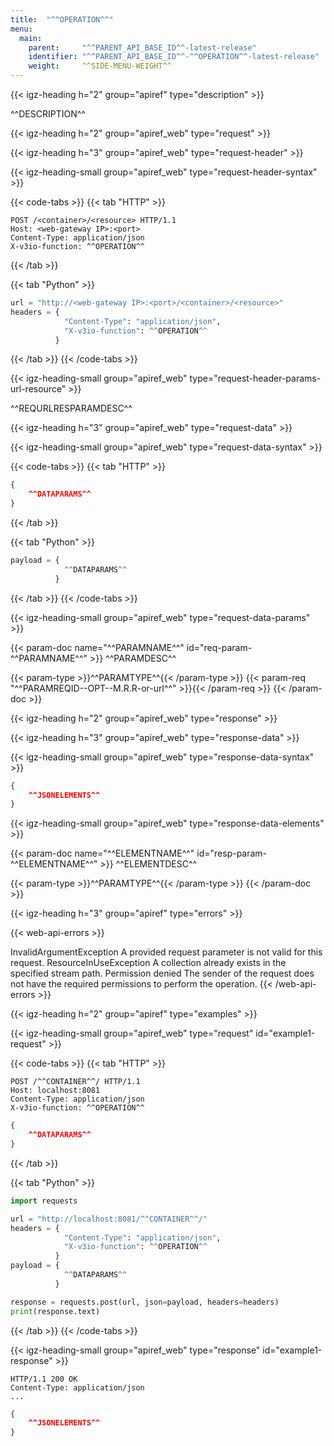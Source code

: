 ```yaml
---
title:  "^^OPERATION^^"
menu:
  main:
    parent:     "^^PARENT_API_BASE_ID^^-latest-release"
    identifier: "^^PARENT_API_BASE_ID^^-^^OPERATION^^-latest-release"
    weight:     ^^SIDE-MENU-WEIGHT^^
---
```

<!-- TODO: Replace all "^^...^^"" placeholders, and delete this comment. -->

<!-- //////////////////////////////////////// -->
{{< igz-heading h="2" group="apiref" type="description" >}}

^^DESCRIPTION^^

<!-- //////////////////////////////////////// -->
{{< igz-heading h="2" group="apiref_web" type="request" >}}

<!-- ======================================== -->
{{< igz-heading h="3" group="apiref_web" type="request-header" >}}

<!-- ---------------------------------------- -->
{{< igz-heading-small group="apiref_web" type="request-header-syntax" >}}

{{< code-tabs >}}
  {{< tab "HTTP" >}}
```http
POST /<container>/<resource> HTTP/1.1
Host: <web-gateway IP>:<port>
Content-Type: application/json
X-v3io-function: ^^OPERATION^^
```
  {{< /tab >}}

  {{< tab "Python" >}}
```python
url = "http://<web-gateway IP>:<port>/<container>/<resource>"
headers = {
            "Content-Type": "application/json",
            "X-v3io-function": ^^OPERATION^^
          }
```
  {{< /tab >}}
{{< /code-tabs >}}

<!-- ---------------------------------------- -->
{{< igz-heading-small group="apiref_web" type="request-header-params-url-resource" >}}

^^REQURLRESPARAMDESC^^

<!-- ======================================== -->
{{< igz-heading h="3" group="apiref_web" type="request-data" >}}

<!-- ---------------------------------------- -->
{{< igz-heading-small group="apiref_web" type="request-data-syntax" >}}

{{< code-tabs >}}
  {{< tab "HTTP" >}}
```json
{
    ^^DATAPARAMS^^
}
```
  {{< /tab >}}

  {{< tab "Python" >}}
```python
payload = {
            ^^DATAPARAMS^^
          }
```
  {{< /tab >}}
{{< /code-tabs >}}

<!-- ---------------------------------------- -->
{{< igz-heading-small group="apiref_web" type="request-data-params" >}}

<dl>
  <!-- ^^PARAMNAME^^ -->
  {{< param-doc name="^^PARAMNAME^^" id="req-param-^^PARAMNAME^^" >}}
  ^^PARAMDESC^^

  {{< param-type >}}^^PARAMTYPE^^{{< /param-type >}}
  {{< param-req "^^PARAMREQID--OPT--M.R.R-or-url^^" >}}{{< /param-req >}}
  {{< /param-doc >}}
</dl>

<!-- //////////////////////////////////////// -->
{{< igz-heading h="2" group="apiref_web" type="response" >}}

<!-- ======================================== -->
{{< igz-heading h="3" group="apiref_web" type="response-data" >}}

<!-- ---------------------------------------- -->
{{< igz-heading-small group="apiref_web" type="response-data-syntax" >}}

```json
{
    ^^JSONELEMENTS^^
}
```

<!-- ---------------------------------------- -->
{{< igz-heading-small group="apiref_web" type="response-data-elements" >}}

<dl>
  <!-- ^^ELEMENTNAME^^ -->
  {{< param-doc name="^^ELEMENTNAME^^" id="resp-param-^^ELEMENTNAME^^" >}}
  ^^ELEMENTDESC^^

  {{< param-type >}}^^PARAMTYPE^^{{< /param-type >}}
  {{< /param-doc >}}
</dl>

<!-- ======================================== -->
{{< igz-heading h="3" group="apiref" type="errors" >}}
<!-- ^^TEMPLATE-USE-TODO^^: EDIT for the target operation, or REMOVE the
  section altogether for operations that don't support unique error codes -
  currently supported only for the Streaming Web API.
  Document the error codes in alphabetical order.
-->
<!-- [InfraInfo] TODO: Create a separate Errors reference (for all APIs / for a
  specific group such as web APIs / for a specific API such as the Streaming Web
  API) with all the relevant errors codes, and in the Errors section of the
  operation/function API ref just name the relevant errors for this operation
  and link to the reference. -->

{{< web-api-errors >}}
<tr>
  <td><api>InvalidArgumentException</api></td>
  <td>A provided request parameter is not valid for this request.
  </td>
</tr>
<tr>
  <td><api>ResourceInUseException</api></td>
  <td>A collection already exists in the specified stream path.</td>
  </td>
</tr>
<tr>
  <td><api>Permission denied</api></td>
  <td>The sender of the request does not have the required permissions to perform the operation.
  </td>
</tr>
{{< /web-api-errors >}}

<!-- //////////////////////////////////////// -->
{{< igz-heading h="2" group="apiref" type="examples" >}}



<!-- ---------------------------------------- -->
{{< igz-heading-small group="apiref_web" type="request" id="example1-request" >}}

{{< code-tabs >}}
  {{< tab "HTTP" >}}
```http
POST /^^CONTAINER^^/ HTTP/1.1
Host: localhost:8081
Content-Type: application/json
X-v3io-function: ^^OPERATION^^
```
```json
{
    ^^DATAPARAMS^^
}
```
  {{< /tab >}}

  {{< tab "Python" >}}
```python
import requests

url = "http://localhost:8081/^^CONTAINER^^/"
headers = {
            "Content-Type": "application/json",
            "X-v3io-function": ^^OPERATION^^
          }
payload = {
            ^^DATAPARAMS^^
          }

response = requests.post(url, json=payload, headers=headers)
print(response.text)

```
  {{< /tab >}}
{{< /code-tabs >}}

<!-- ---------------------------------------- -->
{{< igz-heading-small group="apiref_web" type="response" id="example1-response" >}}

```http
HTTP/1.1 200 OK
Content-Type: application/json
...
```
```json
{
    ^^JSONELEMENTS^^
}
```

